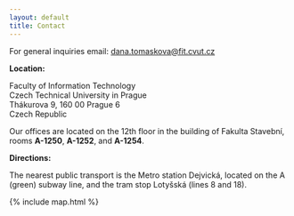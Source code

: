 ```yaml
---
layout: default
title: Contact
---
```


For general inquiries email: [dana.tomaskova@fit.cvut.cz](mailto:dana.tomaskova@fit.cvut.cz)

**Location:**

Faculty of Information Technology<br/>
Czech Technical University in Prague<br/>
Thákurova 9, 160 00 Prague 6<br/>
Czech Republic


Our offices are located on the 12th floor in the building of Fakulta Stavební, rooms **A-1250**, **A-1252**, and **A-1254**.

**Directions:**

The nearest public transport is the Metro station Dejvická, located on the A (green) subway line, and the tram stop Lotyšská (lines 8 and 18).

{% include map.html %}
